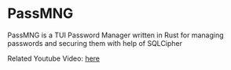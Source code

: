 # PassMNG
PassMNG is a TUI Password Manager written in Rust for managing passwords and securing them with help of SQLCipher

Related Youtube Video: [here](https://www.youtube.com/watch?v=7r7HOZReZ60)
